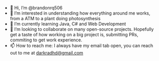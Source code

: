 - 👋 Hi, I’m @brandonrq506
- 👀 I’m interested in understanding how everything around me works, from a ATM to a plant doing photosynthesis
- 🌱 I’m currently learning Java, C# and Web Development
- 💞️ I’m looking to collaborate on many open-source projects. Hopefully get a taste of how working on a big project is, submitting PRs, commiting to get work experience.
- 📫 How to reach me: I always have my email tab open, you can reach out to me at darkradhd@gmail.com

<!---
brandonrq506/brandonrq506 is a ✨ special ✨ repository because its `README.md` (this file) appears on your GitHub profile.
You can click the Preview link to take a look at your changes.
--->
